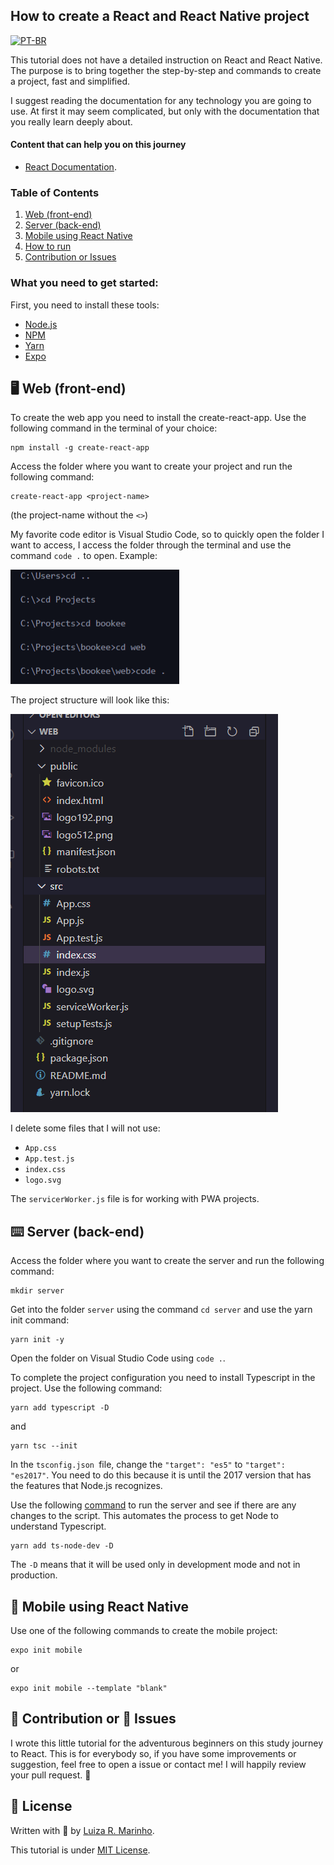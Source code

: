 ## How to create a React and React Native project
[![PT-BR](https://img.shields.io/badge/Português-gray)](README.pt-br.md)

This tutorial does not have a detailed instruction on React and React Native. The purpose is to bring together the step-by-step and commands to create a project, fast and simplified.

I suggest reading the documentation for any technology you are going to use. At first it may seem complicated, but only with the documentation that you really learn deeply about.

#### Content that can help you on this journey
* [React Documentation](https://reactjs.org/docs/getting-started.html).

### Table of Contents
1. [Web (front-end)](#web)
2. [Server (back-end)](#server)
3. [Mobile using React Native](#mobile)
4. [How to run](#run)
5. [Contribution or Issues](#contribution)

### What you need to get started:
First, you need to install these tools:
* [Node.js](https://nodejs.org/en/)
* [NPM](https://www.npmjs.com/get-npm)
* [Yarn](https://yarnpkg.com/getting-started)
* [Expo](https://expo.io/learn)

## 🖥 Web (front-end) <a name="web"></a>
To create the web app you need to install the create-react-app. Use the following command in the terminal of your choice:
```
npm install -g create-react-app
```

Access the folder where you want to create your project and run the following command:
```
create-react-app <project-name>
```
(the project-name without the `<>`)

My favorite code editor is Visual Studio Code, so to quickly open the folder I want to access, I access the folder through the terminal and use the command `code .` to open. Example:

![Example of how to open the folder via the command terminal](img/img-2.png)

The project structure will look like this:

![Project structure example](img/img-1.png)

I delete some files that I will not use:
* `App.css`
* `App.test.js`
* `index.css`
* `logo.svg`

The `servicerWorker.js` file is for working with PWA projects.


## ⌨️ Server (back-end) <a name="server"></a>
Access the folder where you want to create the server and run the following command:

```
mkdir server
```

Get into the folder `server` using the command `cd server` and use the yarn init command:

```
yarn init -y
```

Open the folder on Visual Studio Code using `code .`.

To complete the project configuration you need to install Typescript in the project. Use the following command:

```
yarn add typescript -D
```

and

```
yarn tsc --init
```

In the `tsconfig.json `file, change the `"target": "es5"` to `"target": "es2017"`. You need to do this because it is until the 2017 version that has the features that Node.js recognizes.

Use the following [command](https://www.npmjs.com/package/ts-node-dev) to run the server and see if there are any changes to the script. This automates the process to get Node to understand Typescript.

```
yarn add ts-node-dev -D
```

The `-D` means that it will be used only in development mode and not in production.


## 📱 Mobile using React Native <a name="mobile"></a>
Use one of the following commands to create the mobile project:

```
expo init mobile
```

or

```
expo init mobile --template "blank"
```


## 🦾 Contribution or 🐞 Issues <a name="contribution"></a>
I wrote this little tutorial for the adventurous beginners on this study journey to React. This is for everybody so, if you have some improvements or suggestion, feel free to open a issue or contact me! I will happily review your pull request. 🥰


## 📃 License
Written with 💙 by [Luiza R. Marinho](https://github.com/luizous).

This tutorial is under [MIT License](LICENSE).